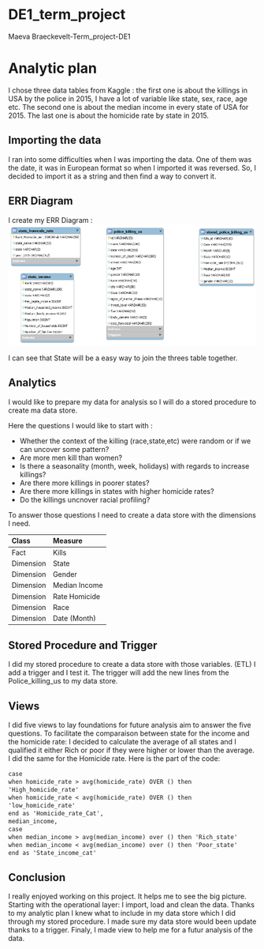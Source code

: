# DE1_term_project
Maeva Braeckevelt-Term_project-DE1
# Analytic plan #

I chose three data tables from Kaggle : the first one is about the killings in USA by the police in 2015, I have a lot of variable like state, sex, race, age etc.
The second one is about the median income in every state of USA for 2015.
The last one is about the homicide rate by state in 2015.

## Importing the data

I ran into some difficulties when I was importing the data.
One of them was the date, it was in European format so when I imported it was reversed.
So, I decided to import it as a string and then find a way to convert it.

## ERR Diagram 

I create my ERR Diagram :
![picture alt](https://github.com/Maeva2408/DE1_term_project/blob/main/ERR_Diagram_kills_data.png "ERR Diagram - Police Killing in US in 201")

I can see that State will be a easy way to join the threes table together.

## Analytics

I would like to prepare my data for analysis so I will do a stored procedure to create ma data store.

Here the questions I would like to start with :

* Whether the context of the killing (race,state,etc) were random or if we can uncover some pattern?
* Are more men kill than women?
* Is there a seasonality (month, week, holidays) with regards to increase killings?
* Are there more killings in poorer states?
* Are there more killings in states with higher homicide rates?
* Do the killings uncnover racial profiling?

To answer those questions I need to create a data store with the dimensions I need.

Class | Measure
:-----| :-------------
Fact  | Kills
Dimension  | State
Dimension  | Gender
Dimension  | Median Income
Dimension  | Rate Homicide
Dimension  | Race
Dimension  | Date (Month)


## Stored Procedure and Trigger

I did my stored procedure to create a data store with those variables. (ETL)
I add a trigger and I test it. The trigger will add the new lines from the Police_killing_us to my data store.

## Views
I did five views to lay foundations for future analysis aim to answer the five questions.
To facilitate the comparaison between state for the income and the homicide rate:
I decided to calculate the average of all states and I qualified it either Rich or poor if they were higher or lower than the average.
I did the same for the Homicide rate.
Here is the part of the code:

```
case 
when homicide_rate > avg(homicide_rate) OVER () then 'High_homicide_rate'
when homicide_rate < avg(homicide_rate) OVER () then 'low_homicide_rate'
end as 'Homicide_rate_Cat',
median_income,
case
when median_income > avg(median_income) over () then 'Rich_state'
when median_income < avg(median_income) over () then 'Poor_state' 
end as 'State_income_cat'
```

## Conclusion
I really enjoyed working on this project. It helps me to see the big picture. Starting with the operational layer: I import, load and clean the data.
Thanks to my analytic plan I knew what to include in my data store which I did through my stored procedure. 
I made sure my data store would been update thanks to a trigger.
Finaly, I made view to help me for a futur analysis of the data.





